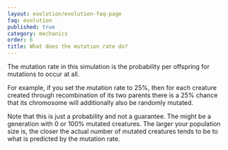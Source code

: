 ```yaml
---
layout: evolution/evolution-faq-page
faq: evolution
published: true
category: mechanics
order: 6
title: What does the mutation rate do?
---
```


The mutation rate in this simulation is the probability per offspring for mutations to occur at all. 

For example, if you set the mutation rate to 25%, then for each creature created through recombination of its two parents there is a 25% chance that its chromosome will additionally also be randomly mutated. 

Note that this is just a probability and not a guarantee. The might be a generation with 0 or 100% mutated creatures. The larger your population size is, the closer the actual number of mutated creatures tends to be to what is predicted by the mutation rate. 